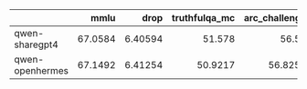 |                 |    mmlu |    drop |   truthfulqa_mc |   arc_challenge |   hellaswag |   winogrande |
|:----------------|--------:|--------:|----------------:|----------------:|------------:|-------------:|
| qwen-sharegpt4  | 67.0584 | 6.40594 |         51.578  |         56.57   |     83.2006 |      76.0852 |
| qwen-openhermes | 67.1492 | 6.41254 |         50.9217 |         56.8259 |     83.3997 |      76.1642 |

